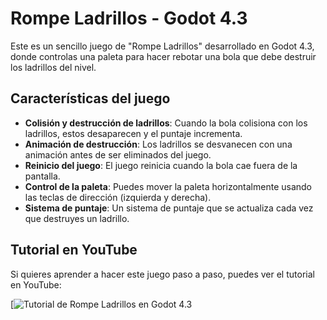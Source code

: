 # Rompe Ladrillos - Godot 4.3

Este es un sencillo juego de "Rompe Ladrillos" desarrollado en Godot 4.3, donde controlas una paleta para hacer rebotar una bola que debe destruir los ladrillos del nivel.

## Características del juego

- **Colisión y destrucción de ladrillos**: Cuando la bola colisiona con los ladrillos, estos desaparecen y el puntaje incrementa.
- **Animación de destrucción**: Los ladrillos se desvanecen con una animación antes de ser eliminados del juego.
- **Reinicio del juego**: El juego reinicia cuando la bola cae fuera de la pantalla.
- **Control de la paleta**: Puedes mover la paleta horizontalmente usando las teclas de dirección (izquierda y derecha).
- **Sistema de puntaje**: Un sistema de puntaje que se actualiza cada vez que destruyes un ladrillo.

## Tutorial en YouTube

Si quieres aprender a hacer este juego paso a paso, puedes ver el tutorial en YouTube:

[![Tutorial de Rompe Ladrillos en Godot 4.3](https://youtu.be/3cXqVutCmUU)
